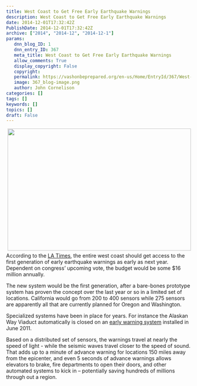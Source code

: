 ```yaml
---
title: West Coast to Get Free Early Earthquake Warnings
description: West Coast to Get Free Early Earthquake Warnings
date: 2014-12-01T17:32:42Z
PublishDate: 2014-12-01T17:32:42Z
archive: ["2014", "2014-12", "2014-12-1"]
params:
   dnn_blog_ID: 1
   dnn_entry_ID: 367
   meta_title: West Coast to Get Free Early Earthquake Warnings
   allow_comments: True
   display_copyright: False
   copyright: 
   permalink: https://vashonbeprepared.org/en-us/Home/EntryId/367/West-Coast-to-Get-Free-Early-Earthquake-Warnings
   image: 367_blog-image.png
   author: John Cornelison
categories: []
tags: []
keywords: []
topics: []
draft: False
---
```


<p><img style="float: right; margin: 0px 0px 5px 5px; display: inline" src="http://revoseek.com/wp-content/uploads/2011/08/iOS-5-Beta-Pre-Earthquake-Warning-Feature-in-iPhones.jpg" width="500" align="right" height="333" />According to the <a href="http://www.latimes.com/local/california/la-me-1123-earthquake-early-warning-20141123-story.html" target="_blank">LA Times</a>, the entire west coast should get access to the first generation of early earthquake warnings as early as next year. Dependent on congress’ upcoming vote, the budget would be some $16 million annually.</p>  <p>The new system would be the first generation, after a bare-bones prototype system has proven the concept over the last year or so in a limited set of locations. California would go from 200 to 400 sensors while 275 sensors are apparently all that are currently planned for Oregon and Washington.</p>  <p>Specialized systems have been in place for years. For instance the Alaskan Way Viaduct automatically is closed on an <a href="http://www.wsdot.wa.gov/Projects/SR99/ViaductClosureSystem/default.htm" target="_blank">early warning system</a> installed in June 2011.</p>  <p>Based on a distributed set of sensors, the warnings travel at nearly the speed of light - while the seismic waves travel closer to the speed of sound. That adds up to a minute of advance warning for locations 150 miles away from the epicenter, and even 5 seconds of advance warnings allows elevators to brake, fire departments to open their doors, and other automated systems to kick in – potentially saving hundreds of millions through out a region.</p>
